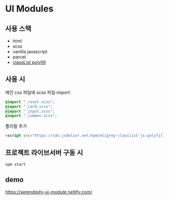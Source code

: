 # UI Modules

## 사용 스택

- html
- scss
- vanilla javascript
- parcel
- [classList polyfill](https://github.com/eligrey/classList.js)

## 사용 시

메인 css 파일에 scss 파일 import

```css
@import "_reset.scss";
@import "_card.scss";
@import "_input.scss";
@import "_common.scss";
```

폴리필 추가

```html
<script src="https://cdn.jsdelivr.net/npm/eligrey-classlist-js-polyfill@1.2.20171210/classList.min.js"></script>
```

## 프로젝트 라이브서버 구동 시

```
npm start
```

## demo

https://serendipity-ui-module.netlify.com/
